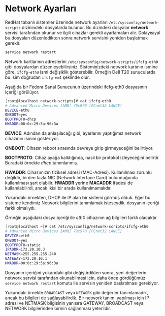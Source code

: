 # Network Ayarları

RedHat tabanlı sistemler üzerinde network ayarları ```/etc/sysconfig/network-scripts``` dizinindeki dosyalarda bulunur. Bu dizindeki dosyalar **network** servisi tarafından okunur ve ilgili cihazlar gerekli ayarlamaları alır. Dolayısıyal bu dosyaları düzenledikten sonra network servisini yeniden başlatmak gerekir.

```bash
service network restart
```

Network kartlarının adreslerini ```/etc/sysconfig/network-scripts/ifcfg-eth0``` gibi dosyalardan düzenleyebilirsiniz. Sisteminizdeki network kartının ismine göre, ```ifcfg-eth0``` ismi değişiklik gösterebilir. Örneğin Dell T20 sunucularda bu isim doğrudan ```ifcfg-em1``` şeklinde olur.

Aşağıda bir Fedora Sanal Sunucunun üzerindeki ifcfg-eth0 dosyasının içeriği görülüyor.

```bash
[root@localhost network-scripts]# cat ifcfg-eth0
# Advanced Micro Devices [AMD] 79c970 [PCnet32 LANCE]
DEVICE=eth0
ONBOOT=yes
BOOTPROTO=dhcp
HWADDR=00:0c:29:5a:96:3a
```

**DEVICE**: Adından da anlaşılacağı gibi, ayarlarını yaptığımız network cihazının ismini gösteriyor.

**ONBOOT**: Cihazın reboot sırasında devreye girip girmeyeceğini belirtiyor.

**BOOTPROTO**: Cihaz ayağa kalktığında, nasıl bir protokol izleyeceğini belirtir. Buradaki örnekte *dhcp* tanımlanmış.

**HWADDR**: Cihazımızın fiziksel adresi (MAC-Adresi). Kullanılması zorunlu değildir, birden fazla NIC (Network Interface Card) bulunduğunda kullanılması şart olabilir. **HWADDR** yerine **MACADDR** ifadesi de kullanılabilirdi, ancak ikisi bir arada kullanılmamalıdır.

Yukarıdaki örnekten, DHCP ile IP alan bir sistemi görmüş olduk. Eğer bu sisteme kendimiz Network bilgilerini tanımlamak isteseydik, dosyanın içeriği farklı olmalıydı.

Örneğin aşağıdaki dosya içeriği ile *eth0* cihazının ağ bilgileri farklı olacaktır.

```bash
[root@localhost ~]# cat /etc/sysconfig/network-scripts/ifcfg-eth0
# Advanced Micro Devices [AMD] 79c970 [PCnet32 LANCE]
DEVICE=eth0
ONBOOT=yes
BOOTPROTO=static
IPADDR=172.20.10.3
NETMASK=255.255.255.240
GATEWAY=172.20.10.1
HWADDR=00:0c:29:5a:96:3a
```

Dosyanın içeriğini yukarıdaki gibi değiştirdikten sonra, yeni değerlerin network servisi tarafından okunabilmesi için, daha önce gördüğümüz ```service network restart``` komutu ile servisin yeniden başlatılması gerekiyor.

Yukarıdaki örnekte ```BROADCAST``` veya ```NETWORK``` gibi değerler tanımlamadık, ancak bu bilgileri de sağlayabilirdik. Bir network tanımı yapılması için IP adresi ve NETMASK bilgisinin yanısıra GATEWAY, BROADCAST veya NETWORK bilgilerinden birinin sağlanması yeterlidir.

